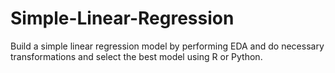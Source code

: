 # Simple-Linear-Regression
Build a simple linear regression model by performing EDA and do necessary transformations and select the best model using R or Python.
